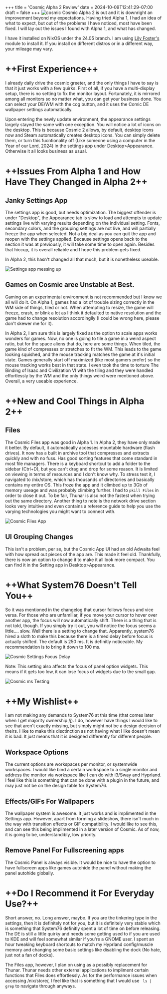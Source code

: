 +++
title = 'Cosmic Alpha 2 Review'
date = 2024-10-09T12:41:29-07:00
draft = false
+++
![cosmic](/blog/2024/images/cosmic-desktop.png)
Cosmic Alpha 2 is out and it is downright an improvement beyond my expectations. Having tried Alpha 1, I had an idea of what to expect, but out of the problems I have noticed, most have been fixed. I will lay out the issues I found with Alpha 1, and what has changed.

I have it installed on NixOS under the 24.05 branch. I am using [Lily Foster's](https://github.com/lilyinstarlight/nixos-cosmic) module to install it. If you install on different distros or in a different way, your mileage may vary.

# ++First Experience++

I already daily drive the cosmic greeter, and the only things I have to say is that it just works with a few quirks. First of all, if you have a multi-display setup, there is no setting to fix the monitor layout. Fortunately, it is mirrored among all monitors so no matter what, you can get your business done. You can select your DE/WM with the cog button, and it uses the Comic DE wallpaper settings automatically. 

Upon entering the newly update environment, the appearance settings largely stayed the same with one exception. You will notice a lot of icons on the desktop. This is because Cosmic 2 allows, by default, desktop icons now and Steam automatically creates desktop icons. You can simply delete them, or turn this fucntionality off (Like someone using a computer in the Year of our Lord, 2024) in the settings app under Desktop>Appearance. Otherwise it all looks business as usual.


# ++Issues From Alpha 1 and How Have They Changed in Alpha 2++

## Janky Settings App

The settings app is good, but needs optimization. The biggest offender is under "Desktop", the Appearance tab is slow to load and attempts to update settings live with varying results depending on the individual setting. Fonts, secondary colors, and the grouping settings are not live, and will partially freeze the app when selected. Not a big deal as you can quit the app and reopen with the settings applied. Because settings opens back to the section it was at previously, it will take some time to open again. Besides that hiccup, it is overall reliable and I hope this problem gets fixed. 

In Alpha 2, this hasn't changed all that much, but it is nonetheless useable.

![Settings app messing up](/blog/2024/images/cosmic-settings.gif)

## Games on Cosmic aree Unstable at Best.

Gaming on an experimental environment is not recommended but I know we all will do it. On Alpha 1, games had a lot of trouble sizing correctly in the WM side of things, tiled or not. When attempting to resize, the game will freeze, crash, or blink a lot as I think it defaulted to native resolution and the game had to change resolution accordinglly (I could be wrong here, please don't skewer me for it). 

In Alpha 2, I am sure this is largely fixed as the option to scale apps works wonders for games. Now, no one is going to tile a game in a weird aspect ratio, but for the space aliens that do, here are some things. When tiled, the game kind of compresses or stretches to fit the WM. This leads to the game looking squished, and the mouse tracking matches the game at it's initial state. Games generally start off maximized (like most gamers prefer) so the mouse tracking works best in that state. I even took the time to torture The Binding of Isaac and Civilization VI with the tiling and they were handled effortlessly by the WM and the only things weird were mentioned above. Overall, a very useable experience.


# ++New and Cool Things in Alpha 2++

## Files

The Cosmic Files app was good in Alpha 1. In Alpha 2, they have only made it better. By default, it automatically accesses mountable hardware (flash drives). It now has a built in archive tool that compresses and extracts quickly and with no fuss. Has good sorting features that come standard in most file managers. There is a keyboard shortcut to add a folder to the sidebar (Ctrl+D), but you can't drag and drop for some reason. It is limited on viewing in terms of resources and I don't know why. To stress test it, I navigated to /nix/store, which has thousands of directories and basically contains my entire OS. This froze the app and it climbed up to 3Gb of memory useage and was probably climbing further. I had to ```pkill Files``` in order to close it out. To be fair, Thunar is also not the fastest when trying out the same directory. Another thing to note is the network drive section looks very intuitive and even contains a reference guide to help you use the varying technologies you might want to connect with. 

![Cosmic Files App](/blog/2024/images/cosmic-files.png)

## UI Grouping Changes

This isn't a problem, per se, but the Cosmic App UI had an old Adwaita feel with how spread out pieces of the app are. This made it feel old. Thankfully, there is now an option to change it to make it all look more compact. You can find it in the Setting app in Desktop>Appearance.


# ++What System76 Doesn't Tell You++

So it was mentioned in the changelog that cursor follows focus and vice versa. For those who are unfamiliar, if you move your cursor to hover over another app, the focus will now automatically shift. There is a thing that is not told, though. If you simply try it out, you will notice the focus seems a little.... slow. Well there is a setting to change that. Apparently, system76 hired a sloth to make this because there is a timed delay before focus is actually shifted. The default is 250 ms. It is definitly noticeable. My recommendation is to bring it down to 100 ms. 

![Cosmic Settings Focus Delay](/blog/2024/images/cosmic-focus-delay.png)

Note: This setting also affects the focus of panel option widgets. This means if it gets too low, it can lose focus of widgets due to the small gap.

![Cosmic ms Testing](/blog/2024/images/ms-tester.gif)


# ++My Wishlist++

I am not making any demands to System76 at this time (that comes later when I get majority ownership /j). I do, however have things I would like to see that aren't exactly missing, but simply might not be a design decision of theirs. I like to make this disctinction as not having what I like doesn't mean it is bad. It just means that it is designed differently for different people. 

## Workspace Options

The current options are workspaces per monitor, or systemwide workspaces. I would like bind a certain workspace to a single monitor and address the monitor via workspace like I can do with i3/Sway and Hyprland. I feel like this is something that can be done with a plugin in the future, and may just not be on the design table for System76. 

## Effects/GIFs For Wallpapers

The wallpaper system is awesome. It just works and is implimented in the Settings app. However, apart from forming a slideshow, there isn't much in the way with transition effects or GIF compatibility. I would like to see this, and can see this being implimented in a later version of Cosmic. As of now, it is going to be, understandibly, low priority.

## Remove Panel For Fullscreening apps

The Cosmic Panel is always visible. It would be nice to have the option to have fullscreen apps like games autohide the panel without making the panel autohide globally.


# ++Do I Recommend it For Everyday Use?++

Short answer, no. Long answer, maybe. If you are the tinkering type in the settings, then it is definitely not for you, but it is definitely very stable which is something that System76 definitly spent a lot of time on before releasing. The DE is still a little quirky and needs some getting used to if you are used to KDE and will feel somewhat similar if you're a GNOME user. I spent an hour tweaking keyboard shortcuts to match my Hyprland config/muscle memory and changing some basic settings like disabling the dock (No hate, just not a fan of docks). 

The Files app, however, I plan on using as a possibly replacement for Thunar. Thunar needs other external applications to impliment certain functions that Files does effortlessly. As for the performance issues when accessing /nix/store/, I feel like that is something that I would use ``` ls | grep``` to navigate through anyways.


